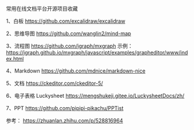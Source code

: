 常用在线文档平台开源项目收藏

1、白板
https://github.com/excalidraw/excalidraw

2、思维导图
https://github.com/wanglin2/mind-map

3、流程图
https://github.com/jgraph/mxgraph
示例：
https://jgraph.github.io/mxgraph/javascript/examples/grapheditor/www/index.html

4、Markdown
https://github.com/mdnice/markdown-nice

5、文档
https://ckeditor.com/ckeditor-5/

6、电子表格
Luckysheet
https://mengshukeji.gitee.io/LuckysheetDocs/zh/

7、PPT
https://github.com/pipipi-pikachu/PPTist

参考：
https://zhuanlan.zhihu.com/p/528816964
